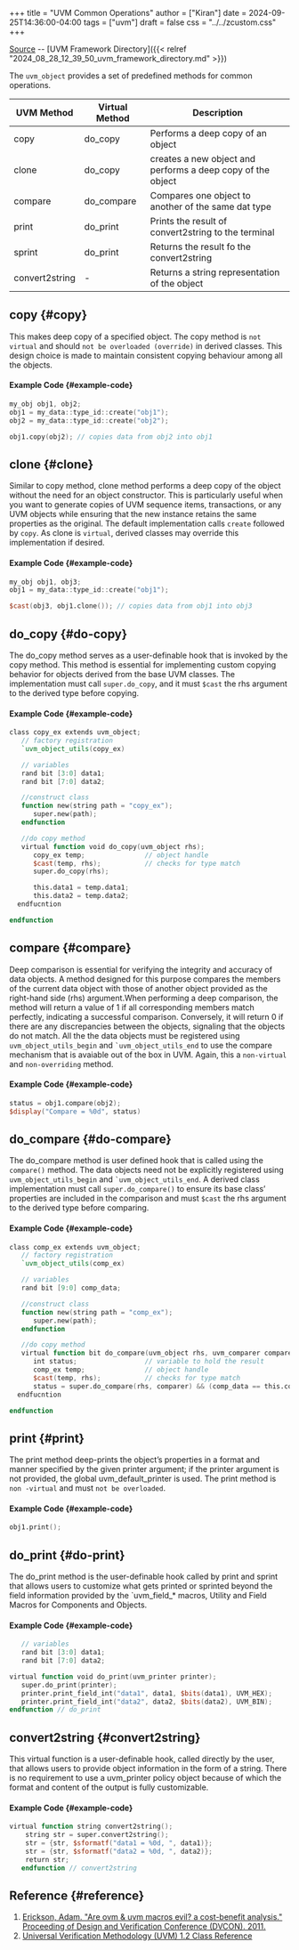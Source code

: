 +++
title = "UVM Common Operations"
author = ["Kiran"]
date = 2024-09-25T14:36:00-04:00
tags = ["uvm"]
draft = false
css = "../../zcustom.css"
+++

[Source](https://github.com/24x7fpga/UVM/blob/main/uvm_verification/cmn_op/tb_cmn_op.sv) -- [UVM Framework Directory]({{< relref "2024_08_28_12_39_50_uvm_framework_directory.md" >}})

The `uvm_object` provides a set of predefined methods for common operations.

| UVM Method     | Virtual Method | Description                                                 |
|----------------|----------------|-------------------------------------------------------------|
| copy           | do_copy        | Performs a deep copy of an object                           |
| clone          | do_copy        | creates a new object and performs a deep copy of the object |
| compare        | do_compare     | Compares one object  to another of the same dat type        |
| print          | do_print       | Prints the result of convert2string to the terminal         |
| sprint         | do_print       | Returns the result fo the convert2string                    |
| convert2string | -              | Returns a string representation of the object               |


## copy {#copy}

This makes deep copy of a specified object. The copy method is `not virtual` and should `not be overloaded (override)` in derived classes. This design choice is made to maintain consistent copying behaviour among all the objects.


#### Example Code {#example-code}

```verilog
my_obj obj1, obj2;
obj1 = my_data::type_id::create("obj1");
obj2 = my_data::type_id::create("obj2");

obj1.copy(obj2); // copies data from obj2 into obj1
```


## clone {#clone}

Similar to copy method, clone method performs a deep copy of the object without the need for an object constructor. This is particularly useful when you want to generate copies of UVM sequence items, transactions, or any UVM objects while ensuring that the new instance retains the same properties as the original. The default implementation calls `create` followed by `copy`.  As clone is `virtual`, derived classes may override this implementation if desired.


#### Example Code {#example-code}

```verilog
my_obj obj1, obj3;
obj1 = my_data::type_id::create("obj1");

$cast(obj3, obj1.clone()); // copies data from obj1 into obj3
```


## do_copy {#do-copy}

The do_copy method serves as a user-definable hook that is invoked by the copy method. This method is essential for implementing custom copying behavior for objects derived from the base UVM classes. The implementation must call `super.do_copy`, and it must `$cast` the rhs argument to the derived type before copying.


#### Example Code {#example-code}

```verilog
class copy_ex extends uvm_object;
   // factory registration
   `uvm_object_utils(copy_ex)

   // variables
   rand bit [3:0] data1;
   rand bit [7:0] data2;

   //construct class
   function new(string path = "copy_ex");
      super.new(path);
   endfunction

   //do copy method
   virtual function void do_copy(uvm_object rhs);
      copy_ex temp;               // object handle
      $cast(temp, rhs);           // checks for type match
      super.do_copy(rhs);

      this.data1 = temp.data1;
      this.data2 = temp.data2;
  endfucntion

endfunction
```


## compare {#compare}

Deep comparison is essential for verifying the integrity and accuracy of data objects. A method designed for this purpose compares the members of the current data object with those of another object provided as the right-hand side (rhs) argument.When performing a deep comparison, the method will return a value of 1 if all corresponding members match perfectly, indicating a successful comparison. Conversely, it will return 0 if there are any discrepancies between the objects, signaling that the objects do not match. All the the data objects must be registered using `uvm_object_utils_begin` and `` `uvm_object_utils_end `` to use the compare mechanism that is avaiable out of the box in UVM. Again, this a `non-virtual` and `non-overriding` method.


#### Example Code {#example-code}

```verilog
status = obj1.compare(obj2);
$display("Compare = %0d", status)
```


## do_compare {#do-compare}

The do_compare method is user defined hook that is called using the `compare()` method. The data objects need not be explicitly registered using `uvm_object_utils_begin` and `` `uvm_object_utils_end ``. A derived class implementation must call `super.do_compare()` to ensure its base class’ properties are included in the comparison and must `$cast` the rhs argument to the derived type before comparing.


#### Example Code {#example-code}

```verilog
class comp_ex extends uvm_object;
   // factory registration
   `uvm_object_utils(comp_ex)

   // variables
   rand bit [9:0] comp_data;

   //construct class
   function new(string path = "comp_ex");
      super.new(path);
   endfunction

   //do copy method
   virtual function bit do_compare(uvm_object rhs, uvm_comparer comparer);
      int status;                 // variable to hold the result
      comp_ex temp;               // object handle
      $cast(temp, rhs);           // checks for type match
      status = super.do_compare(rhs, comparer) && (comp_data == this.comp_data);
  endfucntion

endfunction
```


## print {#print}

The print method deep-prints the object’s properties in a format and manner specified by the given printer argument; if the printer argument is not provided, the global uvm_default_printer is used. The print method is `non -virtual` and must `not be overloaded`.


#### Example Code {#example-code}

```verilog
obj1.print();
```


## do_print {#do-print}

The do_print method is the user-definable hook called by print and sprint that allows users to customize what gets printed or sprinted beyond the field information provided by the \`uvm_field_\* macros, Utility and Field Macros for Components and Objects.


#### Example Code {#example-code}

```verilog
   // variables
   rand bit [3:0] data1;
   rand bit [7:0] data2;

virtual function void do_print(uvm_printer printer);
   super.do_print(printer);
   printer.print_field_int("data1", data1, $bits(data1), UVM_HEX);
   printer.print_field_int("data2", data2, $bits(data2), UVM_BIN);
endfunction // do_print
```


## convert2string {#convert2string}

This virtual function is a user-definable hook, called directly by the user, that allows users to provide object information in the form of a string. There is no requirement to use a uvm_printer policy object because of which the format and content of the output is fully customizable.


#### Example Code {#example-code}

```verilog
virtual function string convert2string();
    string str = super.convert2string();
    str = {str, $sformatf("data1 = %0d, ", data1)};
    str = {str, $sformatf("data2 = %0d, ", data2)};
    return str;
   endfunction // convert2string
```


## Reference {#reference}

1.  [Erickson, Adam. "Are ovm &amp; uvm macros evil? a cost-benefit analysis." Proceeding of Design and Verification Conference (DVCON). 2011.](https://dvcon-proceedings.org/wp-content/uploads/are-ovm-uvm-macros-evil-a-cost-benefit-analysis.pdf)
2.  [Universal Verification Methodology (UVM) 1.2 Class Reference](https://accellera.org/images/downloads/standards/uvm/UVM_Class_Reference_Manual_1.2.pdf)
